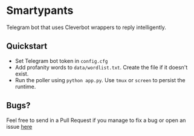 # Smartypants
Telegram bot that uses Cleverbot wrappers to reply intelligently. 


## Quickstart 
* Set Telegram bot token in `config.cfg`
* Add profanity words to `data/wordlist.txt`. Create the file if it doesn't exist.
* Run the poller using `python app.py`. Use `tmux` or `screen` to persist the runtime.


## Bugs?

Feel free to send in a Pull Request if you manage to fix a bug or open an issue [here](https://github.com/sachinkamath/smartypants/issues/new)
